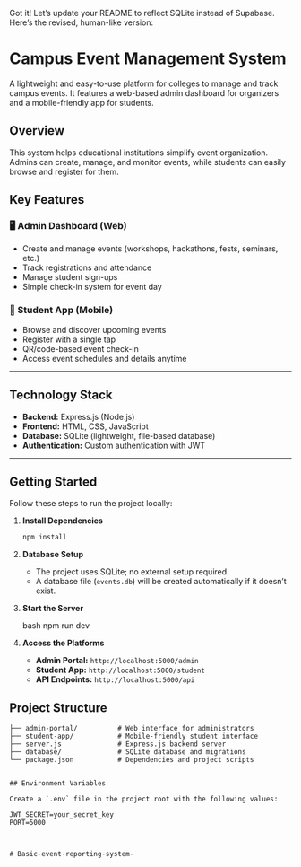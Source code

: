 Got it! Let’s update your README to reflect SQLite instead of Supabase. Here’s the revised, human-like version:


# Campus Event Management System

A lightweight and easy-to-use platform for colleges to manage and track campus events. It features a web-based admin dashboard for organizers and a mobile-friendly app for students.

## Overview

This system helps educational institutions simplify event organization. Admins can create, manage, and monitor events, while students can easily browse and register for them.



## Key Features

### 🖥️ Admin Dashboard (Web)

* Create and manage events (workshops, hackathons, fests, seminars, etc.)
* Track registrations and attendance
* Manage student sign-ups
* Simple check-in system for event day

### 📱 Student App (Mobile)

* Browse and discover upcoming events
* Register with a single tap
* QR/code-based event check-in
* Access event schedules and details anytime

---

## Technology Stack

* **Backend:** Express.js (Node.js)
* **Frontend:** HTML, CSS, JavaScript
* **Database:** SQLite (lightweight, file-based database)
* **Authentication:** Custom authentication with JWT

---

## Getting Started

Follow these steps to run the project locally:

1. **Install Dependencies**

   ```bash
   npm install
   

2. **Database Setup**

   * The project uses SQLite; no external setup required.
   * A database file (`events.db`) will be created automatically if it doesn’t exist.

3. **Start the Server**

   bash
   npm run dev
 

4. **Access the Platforms**

   * **Admin Portal:** `http://localhost:5000/admin`
   * **Student App:** `http://localhost:5000/student`
   * **API Endpoints:** `http://localhost:5000/api`


## Project Structure

```
├── admin-portal/          # Web interface for administrators
├── student-app/           # Mobile-friendly student interface
├── server.js              # Express.js backend server
├── database/              # SQLite database and migrations
└── package.json           # Dependencies and project scripts


## Environment Variables

Create a `.env` file in the project root with the following values:

JWT_SECRET=your_secret_key
PORT=5000



#   B a s i c - e v e n t - r e p o r t i n g - s y s t e m -  
 